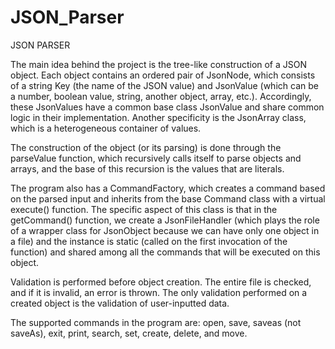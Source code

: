 # JSON_Parser
JSON PARSER

The main idea behind the project is the tree-like construction of a JSON object. Each object contains an ordered pair of JsonNode, which consists of a string Key (the name of the JSON value) and JsonValue (which can be a number, boolean value, string, another object, array, etc.). Accordingly, these JsonValues have a common base class JsonValue and share common logic in their implementation. Another specificity is the JsonArray class, which is a heterogeneous container of values.

The construction of the object (or its parsing) is done through the parseValue function, which recursively calls itself to parse objects and arrays, and the base of this recursion is the values that are literals.

The program also has a CommandFactory, which creates a command based on the parsed input and inherits from the base Command class with a virtual execute() function. The specific aspect of this class is that in the getCommand() function, we create a JsonFileHandler (which plays the role of a wrapper class for JsonObject because we can have only one object in a file) and the instance is static (called on the first invocation of the function) and shared among all the commands that will be executed on this object.

Validation is performed before object creation. The entire file is checked, and if it is invalid, an error is thrown. The only validation performed on a created object is the validation of user-inputted data.

The supported commands in the program are: open, save, saveas (not saveAs), exit, print, search, set, create, delete, and move.
